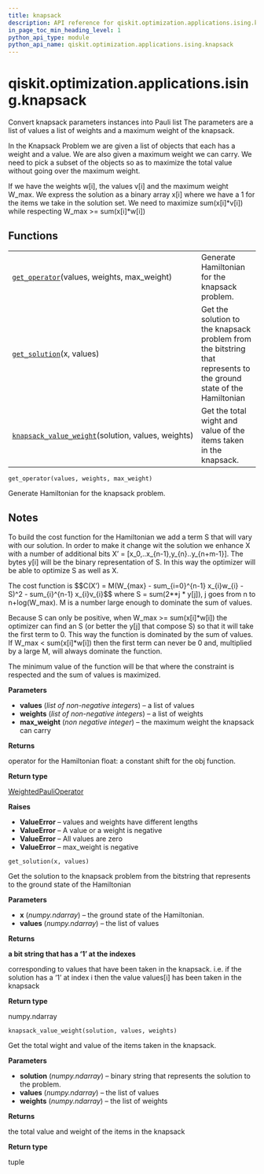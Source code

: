 ```yaml
---
title: knapsack
description: API reference for qiskit.optimization.applications.ising.knapsack
in_page_toc_min_heading_level: 1
python_api_type: module
python_api_name: qiskit.optimization.applications.ising.knapsack
---
```


<span id="module-qiskit.optimization.applications.ising.knapsack" />

<span id="qiskit-optimization-applications-ising-knapsack" />

# qiskit.optimization.applications.ising.knapsack

Convert knapsack parameters instances into Pauli list The parameters are a list of values a list of weights and a maximum weight of the knapsack.

In the Knapsack Problem we are given a list of objects that each has a weight and a value. We are also given a maximum weight we can carry. We need to pick a subset of the objects so as to maximize the total value without going over the maximum weight.

If we have the weights w\[i], the values v\[i] and the maximum weight W\_max. We express the solution as a binary array x\[i] where we have a 1 for the items we take in the solution set. We need to maximize sum(x\[i]\*v\[i]) while respecting W\_max >= sum(x\[i]\*w\[i])

## Functions

|                                                                                                                                                                                                      |                                                                                                                    |
| ---------------------------------------------------------------------------------------------------------------------------------------------------------------------------------------------------- | ------------------------------------------------------------------------------------------------------------------ |
| [`get_operator`](#qiskit.optimization.applications.ising.knapsack.get_operator "qiskit.optimization.applications.ising.knapsack.get_operator")(values, weights, max\_weight)                         | Generate Hamiltonian for the knapsack problem.                                                                     |
| [`get_solution`](#qiskit.optimization.applications.ising.knapsack.get_solution "qiskit.optimization.applications.ising.knapsack.get_solution")(x, values)                                            | Get the solution to the knapsack problem from the bitstring that represents to the ground state of the Hamiltonian |
| [`knapsack_value_weight`](#qiskit.optimization.applications.ising.knapsack.knapsack_value_weight "qiskit.optimization.applications.ising.knapsack.knapsack_value_weight")(solution, values, weights) | Get the total wight and value of the items taken in the knapsack.                                                  |



`get_operator(values, weights, max_weight)`

Generate Hamiltonian for the knapsack problem.

## Notes

To build the cost function for the Hamiltonian we add a term S that will vary with our solution. In order to make it change wit the solution we enhance X with a number of additional bits X’ = \[x\_0,..x\_\{n-1},y\_\{n}..y\_\{n+m-1}]. The bytes y\[i] will be the binary representation of S. In this way the optimizer will be able to optimize S as well as X.

The cost function is \$\$C(X’) = M(W\_\{max} - sum\_\{i=0}^\{n-1} x\_\{i}w\_\{i} - S)^2 - sum\_\{i}^\{n-1} x\_\{i}v\_\{i}\$\$ where S = sum(2\*\*j \* y\[j]), j goes from n to n+log(W\_max). M is a number large enough to dominate the sum of values.

Because S can only be positive, when W\_max >= sum(x\[i]\*w\[i]) the optimizer can find an S (or better the y\[j] that compose S) so that it will take the first term to 0. This way the function is dominated by the sum of values. If W\_max \< sum(x\[i]\*w\[i]) then the first term can never be 0 and, multiplied by a large M, will always dominate the function.

The minimum value of the function will be that where the constraint is respected and the sum of values is maximized.

**Parameters**

*   **values** (*list of non-negative integers*) – a list of values
*   **weights** (*list of non-negative integers*) – a list of weights
*   **max\_weight** (*non negative integer*) – the maximum weight the knapsack can carry

**Returns**

operator for the Hamiltonian float: a constant shift for the obj function.

**Return type**

[WeightedPauliOperator](qiskit.aqua.operators.legacy.WeightedPauliOperator#qiskit.aqua.operators.legacy.WeightedPauliOperator "qiskit.aqua.operators.legacy.WeightedPauliOperator")

**Raises**

*   **ValueError** – values and weights have different lengths
*   **ValueError** – A value or a weight is negative
*   **ValueError** – All values are zero
*   **ValueError** – max\_weight is negative



`get_solution(x, values)`

Get the solution to the knapsack problem from the bitstring that represents to the ground state of the Hamiltonian

**Parameters**

*   **x** (*numpy.ndarray*) – the ground state of the Hamiltonian.
*   **values** (*numpy.ndarray*) – the list of values

**Returns**

**a bit string that has a ‘1’ at the indexes**

corresponding to values that have been taken in the knapsack. i.e. if the solution has a ‘1’ at index i then the value values\[i] has been taken in the knapsack

**Return type**

numpy.ndarray



`knapsack_value_weight(solution, values, weights)`

Get the total wight and value of the items taken in the knapsack.

**Parameters**

*   **solution** (*numpy.ndarray*) – binary string that represents the solution to the problem.
*   **values** (*numpy.ndarray*) – the list of values
*   **weights** (*numpy.ndarray*) – the list of weights

**Returns**

the total value and weight of the items in the knapsack

**Return type**

tuple

